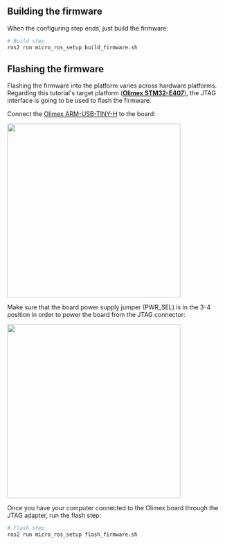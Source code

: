 ## Building the firmware

When the configuring step ends, just build the firmware:

```bash
# Build step
ros2 run micro_ros_setup build_firmware.sh
```
## Flashing the firmware

Flashing the firmware into the platform varies across hardware platforms.
Regarding this tutorial's target platform
(**[Olimex STM32-E407](https://www.olimex.com/Products/ARM/ST/STM32-E407/open-source-hardware)**),
the JTAG interface is going to be used to flash the firmware.

Connect the [Olimex ARM-USB-TINY-H](https://www.olimex.com/Products/ARM/JTAG/ARM-USB-TINY-H/) to the board:

<img width="400" style="padding-right: 25px;" src="../imgs/2.jpg">

Make sure that the board power supply jumper (PWR_SEL) is in the 3-4 position in order to power the board from the
JTAG connector:

<img width="400" style="padding-right: 25px;" src="../imgs/1.jpg">

Once you have your computer connected to the Olimex board through the JTAG adapter, run the flash step:

```bash
# Flash step
ros2 run micro_ros_setup flash_firmware.sh
```